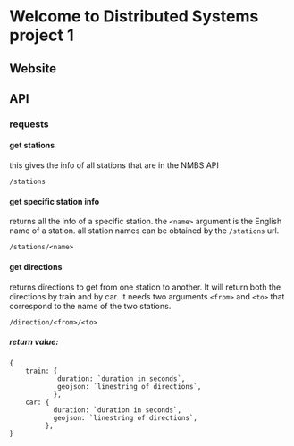 # Welcome to Distributed Systems project 1
## Website

## API
### requests
#### get stations
this gives the info of all stations that are in the NMBS API

    /stations

#### get specific station info
returns all the info of a specific station. the `<name>` argument is the English name of a station. all station names can be obtained by the `/stations` url. 

	/stations/<name>

#### get directions 
returns directions to get from one station to another. It will return both the directions by train and by car.
It needs two arguments `<from>` and `<to>` that correspond to the name of the two stations.

	/direction/<from>/<to>
##### return value:
    {
        train: { 
				duration: `duration in seconds`,
				geojson: `linestring of directions`,
			   },
		car: { 
			   duration: `duration in seconds`,
			   geojson: `linestring of directions`,
			 },
	}
	